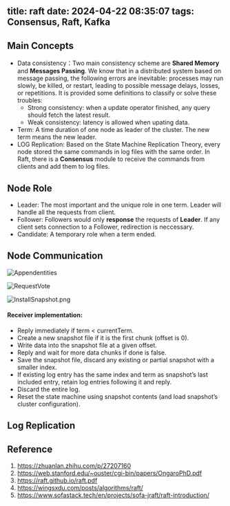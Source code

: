 title: raft
date: 2024-04-22 08:35:07
tags: Consensus, Raft, Kafka
----------------------------

## Main Concepts

* Data consistency：Two main consistency scheme are **Shared Memory** and **Messages Passing**. We know that in a distributed system based on message passing, the following errors are inevitable: processes may run slowly, be killed, or restart, leading to possible message delays, losses, or repetitions. It is provided some definitions to classify or solve these troubles:
  * Strong consistency: when a update operator finished, any query should fetch the latest result.
  * Weak consistency: latency is allowed when upating data.
* Term: A time duration of one node as leader of the cluster. The new term means the new leader.
* LOG Replication: Based on the State Machine Replication Theory, every node stored the same commands in log files with the same order. In Raft, there is a **Consensus** module to receive the commands from clients and add them to log files.

## Node Role

* Leader: The most important and the unique role in one term. Leader will handle all the requests from client.
* Follower: Followers would only **response** the requests of **Leader**. If any client sets connection to a Follower, redirection is neccessary.
* Candidate: A temporary role when a term ended.

## Node Communication

![Appendentities](appendentities.png#pic_center)

![RequestVote](RequestVote.png#pic_center)

![InstallSnapshot.png](installsnapshot.png#pic_center)

#### Receiver implementation:

* Reply immediately if term < currentTerm.
* Create a new snapshot file if it is the first chunk (offset is 0).
* Write data into the snapshot file at a given offset.
* Reply and wait for more data chunks if done is false.
* Save the snapshot file, discard any existing or partial snapshot with a smaller index.
* If existing log entry has the same index and term as snapshot’s last included entry, retain log entries following it and reply.
* Discard the entire log.
* Reset the state machine using snapshot contents (and load snapshot’s cluster configuration).

## Log Replication

## Reference

1. https://zhuanlan.zhihu.com/p/27207160
2. https://web.stanford.edu/~ouster/cgi-bin/papers/OngaroPhD.pdf
3. https://raft.github.io/raft.pdf
4. https://wingsxdu.com/posts/algorithms/raft/
5. https://www.sofastack.tech/en/projects/sofa-jraft/raft-introduction/
